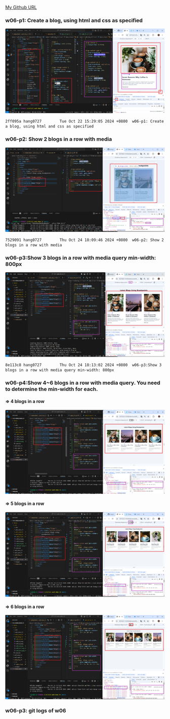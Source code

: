 [My Github URL](https://github.com/hang0727/1131-sweb-demo-31.git)

### w06-p1: Create a blog, using html and css as specified

![](w06-p1.png)

```
2ff095a hang0727        Tue Oct 22 15:29:05 2024 +0800  w06-p1: Create a blog, using html and css as specified
```

### w06-p2: Show 2 blogs in a row with media

![](w06-p2.png)

```
7529091 hang0727        Thu Oct 24 18:09:46 2024 +0800  w06-p2: Show 2 blogs in a row with media
```

### w06-p3:Show 3 blogs in a row with media query min-width: 800px

![](w06-p3.png)

```
8e113c8 hang0727        Thu Oct 24 18:13:02 2024 +0800  w06-p3:Show 3 blogs in a row with media query min-width: 800px
```

### w06-p4:Show 4~6 blogs in a row with media query. You need to determine the min-width for each.

#### => 4 blogs in a row

![](w06-p4-1.png)

#### => 5 blogs in a row

![](w06-p4-2.png)

#### => 6 blogs in a row

![](w06-p4-3.png)

### w06-p3: git logs of w06
